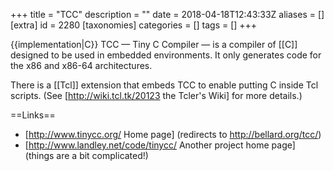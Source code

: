 +++
title = "TCC"
description = ""
date = 2018-04-18T12:43:33Z
aliases = []
[extra]
id = 2280
[taxonomies]
categories = []
tags = []
+++

{{implementation|C}}
TCC — Tiny C Compiler — is a compiler of [[C]] designed to be used in embedded environments. It only generates code for the x86 and x86-64 architectures.

There is a [[Tcl]] extension that embeds TCC to enable putting C inside Tcl scripts. (See [http://wiki.tcl.tk/20123 the Tcler's Wiki] for more details.)

==Links==
* [http://www.tinycc.org/ Home page] (redirects to http://bellard.org/tcc/)
* [http://www.landley.net/code/tinycc/ Another project home page] (things are a bit complicated!)
